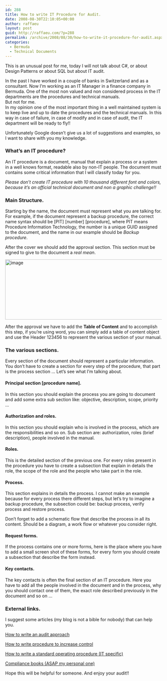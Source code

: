 ```yaml
---
id: 288
title: How to write IT Procedure for Audit.
date: 2008-08-30T22:10:05+00:00
author: raffaeu
layout: post
guid: http://raffaeu.com/?p=288
permalink: /archive/2008/08/30/how-to-write-it-procedure-for-audit.aspx
categories:
  - Bermuda
  - Technical Documents
---
```

This is an unusual post for me, today I will not talk about C#, or about Design Patterns or about SQL but about IT audit.

In the past I have worked in a couple of banks in Switzerland and as a consultant. Now I&#8217;m working as an IT Manager in a finance company in Bermuda. One of the most non valued and non considered process in the IT departments are the procedures and technical manuals.   
But not for me.   
In my opinion one of the most important thing in a well maintained system is to keep live and up to date the procedures and the technical manuals. In this way in case of failure, in case of modify and in case of audit, the IT department will be ready to fly!!

Unfortunately Google doesn&#8217;t give us a lot of suggestions and examples, so I want to share with you my knowledge.

### What&#8217;s an IT procedure?

An IT procedure is a document, manual that explain a process or a system in a well knows format, readable also by non-IT people. The document must contains some critical information that I will classify today for you.

_Please don&#8217;t create IT procedure with 10 thousand different font and colors, because it&#8217;s an official technical document and non a graphic challenge!!_

### Main Structure.

Starting by the name, the document must represent what you are talking for. For example, if the document represent a backup procedure, the correct name syntax should be \[PIT\] \[number\] [procedure], where PIT means Procedure Information Technology, the number is a unique GUID assigned to the document, and the name in our example should be _Backup procedure_.

After the cover we should add the approval section. This section must be signed to give to the document a _real mean_.

[<img style="border-top-width: 0px; border-left-width: 0px; border-bottom-width: 0px; border-right-width: 0px" border="0" alt="image" src="http://blog.raffaeu.com/images/blog_raffaeu_com/WindowsLiveWriter/HowtowriteITProcedureforAudit_13D41/image_thumb.png" width="521" height="193" />](http://blog.raffaeu.com/images/blog_raffaeu_com/WindowsLiveWriter/HowtowriteITProcedureforAudit_13D41/image.png)

After the approval we have to add the **Table of Content** and to accomplish this step, if you&#8217;re using word, you can simply add a table of content object and use the Header 123456 to represent the various section of your manual.

### The various sections.

Every section of the document should represent a particular information. You don&#8217;t have to create a section for every step of the procedure, that part is the process section &#8230; Let&#8217;s see what I&#8217;m talking about.

#### Principal section [procedure name]. 

In this section you should explain the process you are going to document and add some extra sub section like: objective, description, scope, priority &#8230;

#### Authorization and roles. 

In this section you should explain who is involved in the process, which are the responsibilities and so on. Sub section are: authorization, roles (brief description), people involved in the manual.

#### Roles. 

This is the detailed section of the previous one. For every roles present in the procedure you have to create a subsection that explain in details the role, the scope of the role and the people who take part in the role.

#### Process. 

This section explains in details the process. I cannot make an example because for every process there different steps, but let&#8217;s try to imagine a backup procedure, the subsection could be: backup process, verify process and restore process.

Don&#8217;t forget to add a schematic flow that describe the process in all its content. Should be a diagram, a work flow or whatever you consider right.

#### Request forms. 

If the process contains one or more forms, here is the place where you have to add a small screen shot of these forms, for every form you should create a subsection that describe the form instead.

#### Key contacts. 

The key contacts is often the final section of an IT procedure. Here you have to add all the people involved in the document and in the process, why you should contact one of them, the exact role described previously in the document and so on &#8230; 

### External links.

I suggest some articles (my blog is not a bible for nobody) that can help you.

<a href="http://www.brainmass.com/homework-help/business/auditing/118599" target="_blank">How to write an audit approach</a>

<a href="http://www.riversideca.gov/audit/pdf/How%20to%20Write%20Procedures%20to%20Increase%20Control.pdf" target="_blank">How to write procedure to increase control</a>

<a href="http://www.metabolomics.ca/News/sops/HowToWriteAStandardOperatingProcedurev1.pdf" target="_blank">How to write a standard operating procedure (IT specific)</a>

<a href="http://www.companymanuals.com/" target="_blank">Compliance books (ASAP my personal one)</a>

Hope this will be helpful for someone. And enjoy your audit!!